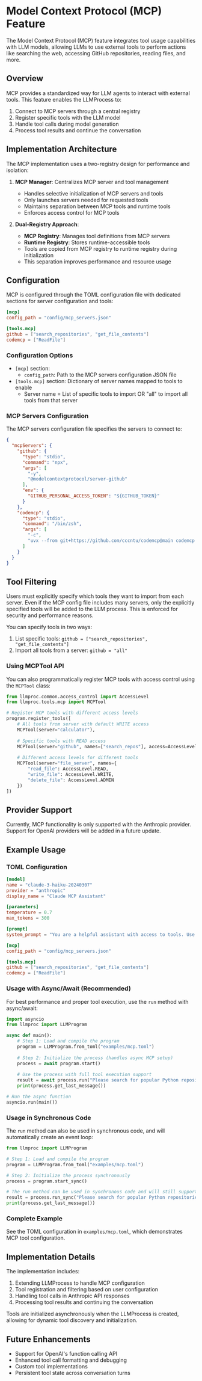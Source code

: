 # Model Context Protocol (MCP) Feature

The Model Context Protocol (MCP) feature integrates tool usage capabilities with LLM models, allowing LLMs to use external tools to perform actions like searching the web, accessing GitHub repositories, reading files, and more.

## Overview

MCP provides a standardized way for LLM agents to interact with external tools. This feature enables the LLMProcess to:

1. Connect to MCP servers through a central registry
2. Register specific tools with the LLM model
3. Handle tool calls during model generation
4. Process tool results and continue the conversation

## Implementation Architecture

The MCP implementation uses a two-registry design for performance and isolation:

1. **MCP Manager**: Centralizes MCP server and tool management
   - Handles selective initialization of MCP servers and tools
   - Only launches servers needed for requested tools
   - Maintains separation between MCP tools and runtime tools
   - Enforces access control for MCP tools

2. **Dual-Registry Approach**:
   - **MCP Registry**: Manages tool definitions from MCP servers
   - **Runtime Registry**: Stores runtime-accessible tools
   - Tools are copied from MCP registry to runtime registry during initialization
   - This separation improves performance and resource usage

## Configuration

MCP is configured through the TOML configuration file with dedicated sections for server configuration and tools:

```toml
[mcp]
config_path = "config/mcp_servers.json"

[tools.mcp]
github = ["search_repositories", "get_file_contents"]
codemcp = ["ReadFile"]
```

### Configuration Options

- `[mcp]` section:
  - `config_path`: Path to the MCP servers configuration JSON file
- `[tools.mcp]` section: Dictionary of server names mapped to tools to enable
  - Server name = List of specific tools to import OR "all" to import all tools from that server

### MCP Servers Configuration

The MCP servers configuration file specifies the servers to connect to:

```json
{
  "mcpServers": {
    "github": {
      "type": "stdio",
      "command": "npx",
      "args": [
        "-y",
        "@modelcontextprotocol/server-github"
      ],
      "env": {
        "GITHUB_PERSONAL_ACCESS_TOKEN": "${GITHUB_TOKEN}"
      }
    },
    "codemcp": {
      "type": "stdio",
      "command": "/bin/zsh",
      "args": [
        "-c",
        "uvx --from git+https://github.com/cccntu/codemcp@main codemcp "
      ]
    }
  }
}
```

## Tool Filtering

Users must explicitly specify which tools they want to import from each server. Even if the MCP config file includes many servers, only the explicitly specified tools will be added to the LLM process. This is enforced for security and performance reasons.

You can specify tools in two ways:

1. List specific tools: `github = ["search_repositories", "get_file_contents"]`
2. Import all tools from a server: `github = "all"`

### Using MCPTool API

You can also programmatically register MCP tools with access control using the `MCPTool` class:

```python
from llmproc.common.access_control import AccessLevel
from llmproc.tools.mcp import MCPTool

# Register MCP tools with different access levels
program.register_tools([
    # All tools from server with default WRITE access
    MCPTool(server="calculator"),
    
    # Specific tools with READ access
    MCPTool(server="github", names=["search_repos"], access=AccessLevel.READ),
    
    # Different access levels for different tools
    MCPTool(server="file_server", names={
        "read_file": AccessLevel.READ,
        "write_file": AccessLevel.WRITE,
        "delete_file": AccessLevel.ADMIN
    })
])
```

## Provider Support

Currently, MCP functionality is only supported with the Anthropic provider. Support for OpenAI providers will be added in a future update.

## Example Usage

### TOML Configuration

```toml
[model]
name = "claude-3-haiku-20240307"
provider = "anthropic"
display_name = "Claude MCP Assistant"

[parameters]
temperature = 0.7
max_tokens = 300

[prompt]
system_prompt = "You are a helpful assistant with access to tools. Use tools whenever appropriate to answer user queries accurately."

[mcp]
config_path = "config/mcp_servers.json"

[tools.mcp]
github = ["search_repositories", "get_file_contents"]
codemcp = ["ReadFile"]
```

### Usage with Async/Await (Recommended)

For best performance and proper tool execution, use the `run` method with async/await:

```python
import asyncio
from llmproc import LLMProgram

async def main():
    # Step 1: Load and compile the program
    program = LLMProgram.from_toml("examples/mcp.toml")
    
    # Step 2: Initialize the process (handles async MCP setup)
    process = await program.start()
    
    # Use the process with full tool execution support
    result = await process.run("Please search for popular Python repositories on GitHub.")
    print(process.get_last_message())

# Run the async function
asyncio.run(main())
```

### Usage in Synchronous Code

The `run` method can also be used in synchronous code, and will automatically create an event loop:

```python
from llmproc import LLMProgram

# Step 1: Load and compile the program
program = LLMProgram.from_toml("examples/mcp.toml")

# Step 2: Initialize the process synchronously
process = program.start_sync()

# The run method can be used in synchronous code and will still support tools
result = process.run_sync("Please search for popular Python repositories on GitHub.")
print(process.get_last_message())
```

### Complete Example

See the TOML configuration in `examples/mcp.toml`, which demonstrates MCP tool configuration.

## Implementation Details

The implementation includes:

1. Extending LLMProcess to handle MCP configuration
2. Tool registration and filtering based on user configuration
3. Handling tool calls in Anthropic API responses
4. Processing tool results and continuing the conversation

Tools are initialized asynchronously when the LLMProcess is created, allowing for dynamic tool discovery and initialization.

## Future Enhancements

- Support for OpenAI's function calling API
- Enhanced tool call formatting and debugging
- Custom tool implementations
- Persistent tool state across conversation turns